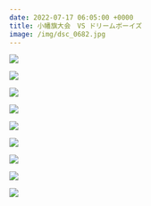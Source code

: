 ```yaml
---
date: 2022-07-17 06:05:00 +0000
title: 小幡旗大会　VS ドリームボーイズ
image: /img/dsc_0682.jpg
---
```

![](/img/dsc_0591.jpg)

![](/img/dsc_0696.jpg)

![](/img/dsc_0700.jpg)

![](/img/dsc_0701.jpg)

![](/img/dsc_0713.jpg)

![](/img/dsc_0722.jpg)

![](/img/dsc_0741.jpg)

![](/img/dsc_0750.jpg)

![](/img/dsc_0767.jpg)
